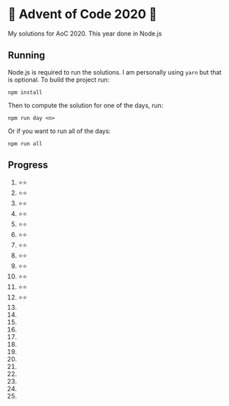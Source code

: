 # 🎄 Advent of Code 2020 🎄
My solutions for AoC 2020. This year done in Node.js

## Running
Node.js is required to run the solutions. I am personally using `yarn` but that is optional. To build the project run:

```shell
npm install
```

Then to compute the solution for one of the days, run:

```shell
npm run day <n>
```

Or if you want to run all of the days:

```shell
npm run all
```

## Progress

1. ⭐⭐
2. ⭐⭐
3. ⭐⭐
4. ⭐⭐
5. ⭐⭐
6. ⭐⭐
7. ⭐⭐
8. ⭐⭐
9. ⭐⭐
10. ⭐⭐
11. ⭐⭐
12. ⭐⭐
13. 
14. 
15. 
16. 
17. 
18. 
19. 
20. 
21. 
22. 
23. 
24. 
25. 

